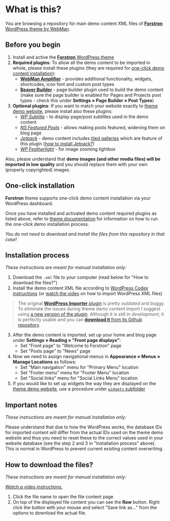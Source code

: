# What is this?

You are browsing a repository for main demo content XML files of [**Forstron** WordPress theme by WebMan](https://www.webmandesign.eu/portfolio/forstron-wordpress-theme/).


## Before you begin

1. Install and active the [**Forstron** WordPress theme](https://www.webmandesign.eu/portfolio/forstron-wordpress-theme/)
2. **Required plugins**: To allow all the demo content to be imported in whole, please install these plugins (they are required for [one-click demo content installation](#one-click-installation)):
    * [**WebMan Amplifier**](https://wordpress.org/plugins/webman-amplifier/) - provides additional functionality, widgets, shortcodes, icon font and custom post types
    * [**Beaver Builder**](https://wordpress.org/plugins/beaver-builder-lite-version/) - page builder plugin used to build the demo content (make sure the page builder is enabled for Pages and Projects post types - check this under **Settings &raquo; Page Builder &raquo; Post Types**)
3. **Optional plugins**: If you want to match your website exactly to [theme demo website](http://themedemos.webmandesign.eu/forstron/), please install also these plugins:
    * [*WP Subtitle*](https://wordpress.org/plugins/wp-subtitle/) - to display page/post subtitles used in the demo content
    * [*NS Featured Posts*](https://wordpress.org/plugins/ns-featured-posts/) - allows making posts featured, widening them on blog page
    * [*Jetpack*](https://wordpress.org/plugins/jetpack/) - demo content includes [tiled galleries](https://jetpack.me/support/tiled-galleries/) which are feature of this plugin ([how to install Jetpack?](https://jetpack.com/support/installing-jetpack/))
    * [*WP Featherlight*](https://wordpress.org/plugins/wp-featherlight/) - for image zooming lightbox

Also, please understand that **demo images (and other media files) will be imported in low quality** and you should replace them with your own (properly copyrighted) images.


## One-click installation

**Forstron** theme supports one-click demo content installation via your WordPress dashboard.

Once you have installed and activated demo content required plugins as listed above, refer to [theme documentation](https://www.webmandesign.eu/manual/forstron/#demo-content) for information on how to run the one-click demo installation process.

*You do not need to download and install the files from this repository in that case!*


## Installation process

*These instructions are meant for manual installation only:*

1. Download the `.xml` file to your computer (read below for "How to download the files?")
2. Install the demo content XML file according to [WordPress Codex instructions](http://codex.wordpress.org/Importing_Content#WordPress) (or [watch the video](https://webdesign.tutsplus.com/courses/a-beginners-guide-to-using-wordpress/lessons/wordpress-tools) on how to import WordPress XML files)
  > The original [**WordPress Importer** plugin](https://wordpress.org/plugins/wordpress-importer/) is pretty *outdated* and buggy. To eliminate the issues during theme demo content import I suggest using [a new version of the plugin](https://github.com/humanmade/WordPress-Importer). Although it is *still in development*, it is perfectly usable and you can [**download it** from its Github repository](https://github.com/humanmade/WordPress-Importer#how-do-i-use-it).
3. After the demo content is imported, set up your home and blog page under **Settings &raquo; Reading &raquo; "Front page displays"**:
    * Set "Front page" to "Welcome to Forstron" page
    * Set "Posts page" to "News" page
4. Now we need to assign navigational menus in **Appearance &raquo; Menus &raquo; Manage Locations** as follows:
    * Set "Main navigation" menu for "Primary Menu" location
    * Set "Footer menu" menu for "Footer Menu" location
    * Set "Social links" menu for "Social Links Menu" location
5. If you would like to set up widgets the way they are displayed on the [theme demo website](http://themedemos.webmandesign.eu/forstron/), use a procedure under [`widgets` subfolder](https://github.com/webmandesign/demo-content/tree/master/forstron/widgets)


## Important notes

*These instructions are meant for manual installation only:*

Please understand that due to how the WordPress works, the database IDs for imported content will differ from the actual IDs used on the theme demo website and thus you need to reset these to the correct values used in your website database (see the step 2 and 3 in "Installation process" above). This is normal in WordPress to prevent current existing content overwriting.


## How to download the files?

*These instructions are meant for manual installation only:*

*[Watch a video instructions.](https://vimeo.com/170576209)*

1. Click the file name to open the file content page
2. On top of the displayed file content you can see the **Raw** button. Right click the button with your mouse and select "Save link as..." from the options to download the actual file.
